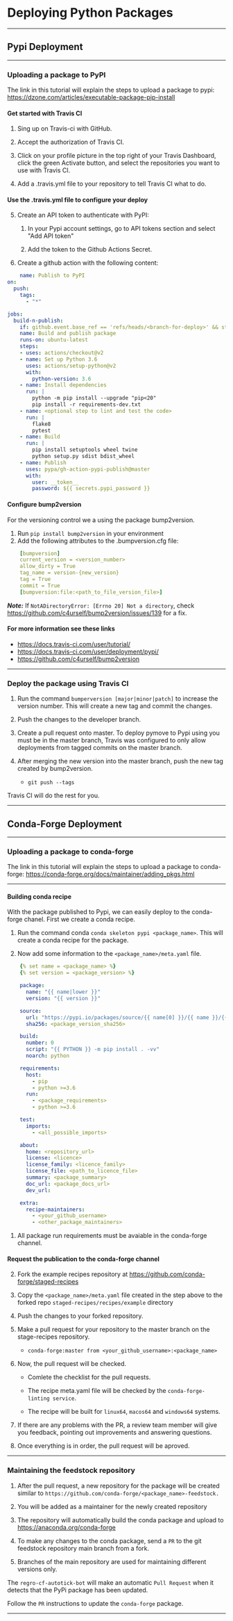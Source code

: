 # Deploying Python Packages

---

## Pypi Deployment

---

### Uploading a package to PyPI

The link in this tutorial will explain the steps to upload a package to pypi: <https://dzone.com/articles/executable-package-pip-install>

#### Get started with Travis CI

1.  Sing up on Travis-ci with GitHub.

2.  Accept the authorization of Travis CI.

3.  Click on your profile picture in the top right of your Travis Dashboard,
 click the green Activate button, and select the repositories
 you want to use with Travis CI.

4.  Add a .travis.yml file to your repository to tell Travis CI what to do.

#### Use the .travis.yml file to configure your deploy

5.  Create an API token to authenticate with PyPI:
    1.  In your Pypi account settings, go to API tokens section and
 select "Add API token"

    2.  Add the token to the Github Actions Secret.

6.  Create a github action with the following content:
  ```yaml
      name: Publish to PyPI
  on:
    push:
      tags:
        - "*"

  jobs:
    build-n-publish:
      if: github.event.base_ref == 'refs/heads/<branch-for-deploy>' && startsWith(github.ref, 'refs/tags')
      name: Build and publish package
      runs-on: ubuntu-latest
      steps:
      - uses: actions/checkout@v2
      - name: Set up Python 3.6
        uses: actions/setup-python@v2
        with:
          python-version: 3.6
      - name: Install dependencies
        run: |
          python -m pip install --upgrade "pip<20"
          pip install -r requirements-dev.txt
      - name: <optional step to lint and test the code>
        run: |
          flake8
          pytest
      - name: Build
        run: |
          pip install setuptools wheel twine
          python setup.py sdist bdist_wheel
      - name: Publish
        uses: pypa/gh-action-pypi-publish@master
        with:
          user: __token__
          password: ${{ secrets.pypi_password }}
  ```

#### Configure bump2version

For the versioning control we a using the package bump2version.

1.  Run `pip install bump2version` in your environment
2.  Add the following attributes to the .bumpversion.cfg file:
```yaml
    [bumpversion]
    current_version = <version_number>
    allow_dirty = True
    tag_name = version-{new_version}
    tag = True
    commit = True
    [bumpversion:file:<path_to_file_version_file>]
```

***Note:*** If `NotADirectoryError: [Errno 20] Not a directory`,
 check <https://github.com/c4urself/bump2version/issues/139> for a fix.

#### For more information see these links

-   <https://docs.travis-ci.com/user/tutorial/>
-   <https://docs.travis-ci.com/user/deployment/pypi/>
-   <https://github.com/c4urself/bump2version>

---

### Deploy the package using Travis CI

1.  Run the command `bumperversion [major|minor|patch]` to increase the
 version number. This will create a new tag and commit the changes.

2.  Push the changes to the developer branch.

3.  Create a pull request onto master. To deploy pymove to Pypi using
 you must be in the master branch, Travis was configured to only allow
 deployments from tagged commits on the master branch.

4.  After merging the new version into the master branch, push the new
 tag created by bump2version.
    -   `git push --tags`

Travis CI will do the rest for you.

---

## Conda-Forge Deployment

---

### Uploading a package to conda-forge

The link in this tutorial will explain the steps to upload a
 package to conda-forge: <https://conda-forge.org/docs/maintainer/adding_pkgs.html>

---

#### Building conda recipe

With the package published to Pypi, we can easily deploy to the
 conda-forge chanel. First we create a conda recipe.

1.  Run the command conda `conda skeleton pypi <package_name>`.
 This will create a conda recipe for the package.

2.  Now add some information to the `<package_name>/meta.yaml` file.
```yaml
    {% set name = <package_name> %}
    {% set version = <package_version> %}

    package:
      name: "{{ name|lower }}"
      version: "{{ version }}"

    source:
      url: "https://pypi.io/packages/source/{{ name[0] }}/{{ name }}/{{ name }}-{{ version }}.tar.gz"
      sha256: <package_version_sha256>

    build:
      number: 0
      script: "{{ PYTHON }} -m pip install . -vv"
      noarch: python

    requirements:
      host:
        - pip
        - python >=3.6
      run:
        - <package_requirements>
        - python >=3.6

    test:
      imports:
        - <all_possible_imports>

    about:
      home: <repository_url>
      license: <licence>
      license_family: <licence_family>
      license_file: <path_to_licence_file>
      summary: <package_summary>
      doc_url: <package_docs_url>
      dev_url:

    extra:
      recipe-maintainers:
        - <your_github_username>
        - <other_package_maintainers>
```

1.  All package run requirements must be avaiable in the conda-forge channel.

#### Request the publication to the conda-forge channel

2.  Fork the example recipes repository at <https://github.com/conda-forge/staged-recipes>

3.  Copy the `<package_name>/meta.yaml` file created in the step above to
 the forked repo `staged-recipes/recipes/example` directory

4.  Push the changes to your forked repository.

5.  Make a pull request for your repository to the master branch on
 the stage-recipes repository.
    -   `conda-forge:master from <your_github_username>:<package_name>`

6.  Now, the pull request will be checked.
    -   Comlete the checklist for the pull requests.

    -   The recipe meta.yaml file will be checked by the `conda-forge-linting service`.

    -   The recipe will be built for `linux64`, `macos64`
 and `windows64` systems.

7.  If there are any problems with the PR, a review team member will give
 you feedback, pointing out improvements and answering questions.

8.  Once everything is in order, the pull request will be aproved.

---

### Maintaining the feedstock repository

1.  After the pull request, a new repository for the package
 will be created similar to `https://github.com/conda-forge/<package_name>-feedstock.`

2.  You will be added as a maintainer for the newly created repository

3.  The repository will automatically build the conda package
 and upload to <https://anaconda.org/conda-forge>

4.  To make any changes to the conda package, send a `PR` to the
 git feedstock repository main branch from a fork.

5.  Branches of the main repository are used for maintaining
 different versions only.

The `regro-cf-autotick-bot` will make an automatic `Pull Request`
 when it detects that the PyPi package has been updated.

Follow the `PR` instructions to update the `conda-forge` package.

---

